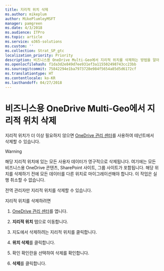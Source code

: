```yaml
---
title: 지리적 위치 삭제
ms.author: mikeplum
author: MikePlumleyMSFT
manager: pamgreen
ms.date: 4/3/2018
ms.audience: ITPro
ms.topic: article
ms.service: o365-solutions
ms.custom: ''
ms.collection: Strat_SP_gtc
localization_priority: Priority
description: 비즈니스용 OneDrive Multi-Geo에서 지리적 위치를 삭제하는 방법을 알아봅니다.
ms.openlocfilehash: f1da3d2e849d7ee931ef3a115502498743cc23bb
ms.sourcegitcommit: 75842294e1ba7973728e984f5654a85d5d6172cf
ms.translationtype: HT
ms.contentlocale: ko-KR
ms.lasthandoff: 04/27/2018
---
```

# <a name="delete-a-geo-location-in-onedrive-for-business-multi-geo"></a>비즈니스용 OneDrive Multi-Geo에서 지리적 위치 삭제

지리적 위치가 더 이상 필요하지 않으면 [OneDrive 관리 센터](https://admin.onedrive.com)를 사용하여 테넌트에서 삭제할 수 있습니다.

> [!WARNING]
> 해당 지리적 위치에 있는 모든 사용자 데이터가 영구적으로 삭제됩니다. 여기에는 모든 비즈니스용 OneDrive 콘텐츠, SharePoint 사이트, 그룹 사이트가 포함됩니다. 해당 위치를 삭제하기 전에 모든 데이터를 다른 위치로 마이그레이션해야 합니다. 이 작업은 실행 취소할 수 없습니다.

전역 관리자만 지리적 위치를 삭제할 수 있습니다.

지리적 위치를 삭제하려면

1. [OneDrive 관리 센터](https://admin.onedrive.com)를 엽니다.

2. **지리적 위치** 탭으로 이동합니다.

3. 지도에서 삭제하려는 지리적 위치를 클릭합니다.

4. **위치 삭제**를 클릭합니다.

5. 확인 확인란을 선택하여 삭제를 확인합니다.

6. **삭제**를 클릭합니다.



